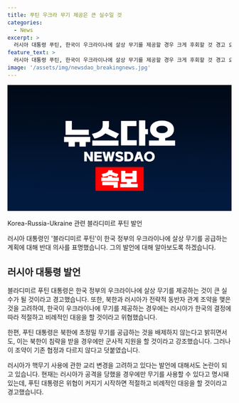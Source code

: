 ```yaml
---
title: 푸틴 우크라 무기 제공은 큰 실수일 것
categories:
  - News
excerpt: >
  러시아 대통령 푸틴, 한국이 우크라이나에 살상 무기를 제공할 경우 크게 후회할 것 경고 요약문: 푸틴 대통령이 우크라이나에 한국이 살상 무기를 제공할 경우 우리도 한국이 후회하게 될 결정을 내릴 것이라고 경고했으며, 북한에 초정밀 무기를 공급하는 것을 배제하지 않는다고 밝혔습니다. 또한, 러시아가 핵무기 사용에 관한 교리 변경을 고려하고 있다는 발언도 논란이 되고 있습니다.
feature_text: >
  러시아 대통령 푸틴, 한국이 우크라이나에 살상 무기를 제공할 경우 크게 후회할 것 경고 요약문: 푸틴 대통령이 우크라이나에 한국이 살상 무기를 제공할 경우 우리도 한국이 후회하게 될 결정을 내릴 것이라고 경고했으며, 북한에 초정밀 무기를 공급하는 것을 배제하지 않는다고 밝혔습니다. 또한, 러시아가 핵무기 사용에 관한 교리 변경을 고려하고 있다는 발언도 논란이 되고 있습니다.
image: '/assets/img/newsdao_breakingnews.jpg'
---
```


<p><img src="/assets/img/newsdao_breakingnews.jpg" alt="koreaapp 속보" /></p>

<p>Korea-Russia-Ukraine 관련 블라디미르 푸틴 발언</p>

<p>러시아 대통령인 '블라디미르 푸틴'이 한국 정부의 우크라이나에 살상 무기를 공급하는 계획에 대해 반대 의사를 표명했습니다. 그의 발언에 대해 알아보도록 하겠습니다.</p>

<h2 data-ke-size="size26">러시아 대통령 발언</h2>

<p>블라디미르 푸틴 대통령은 한국 정부의 우크라이나에 살상 무기를 제공하는 것이 큰 실수가 될 것이라고 경고했습니다. 또한, 북한과 러시아가 전략적 동반자 관계 조약을 맺은 것을 고려하여, 한국이 우크라이나에 무기를 제공하는 경우에는 러시아가 한국의 결정에 따라 적절하고 비례적인 대응을 할 것이라고 위협했습니다.</p>

<p>한편, 푸틴 대통령은 북한에 초정밀 무기를 공급하는 것을 배제하지 않는다고 밝히면서도, 이는 북한이 침략을 받을 경우에만 군사적 지원을 할 것이라고 강조했습니다. 그러나 이 조약이 기존 협정과 다르지 않다고 덧붙였습니다.</p>

<p>러시아가 핵무기 사용에 관한 교리 변경을 고려하고 있다는 발언에 대해서도 논란이 되고 있습니다. 현재는 러시아가 공격을 당했을 경우에만 무기를 사용할 수 있다고 명시돼 있는데, 푸틴 대통령은 위협이 커지기 시작하면 적절하고 비례적인 대응을 할 것이라고 경고했습니다.</p>

